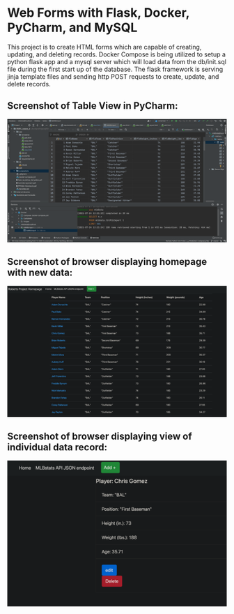 # Web Forms with Flask, Docker, PyCharm, and MySQL
This project is to create HTML forms which are capable of creating, updating, and deleting records.  Docker Compose is being utilized to setup a python flask app and a mysql server which will load data from
the db/init.sql file during the first start up of the database.  The flask framework is serving jinja template files and sending http POST
requests to create, update, and delete records.

## Screenshot of Table View in PyCharm:
![pycharm table view](screenshots/Tables_PyCharm.png)

## Screenshot of browser displaying homepage with new data:
![homepage displaying new data](screenshots/Homepage_NewData.png)

## Screenshot of browser displaying view of individual data record:
![homepage displaying new data](screenshots/view_record.png)
